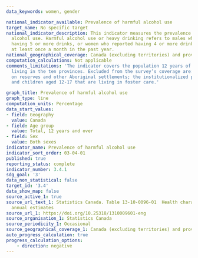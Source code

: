 ```yaml
---
data_keywords: women, gender

national_indicator_available: Prevalence of harmful alcohol use
target_name: No specific target
national_indicator_description: This indicator measures the prevalence of harmful
  alcohol use. Harmful alcohol use or heavy drinking refers to males who reported
  having 5 or more drinks, or women who reported having 4 or more drinks, on one occasion,
  at least once a month in the past year.
national_geographical_coverage: Canada (excluding territories) and provinces
computation_calculations: Not applicable
comments_limitations: 'The indicator covers the population 12 years of age and over
  living in the ten provinces. Excluded from the survey’s coverage are: persons living
  on reserves and other Aboriginal settlements; the institutionalized population,
  and children aged 12-17 that are living in foster care.'

graph_title: Prevalence of harmful alcohol use
graph_type: line
computation_units: Percentage
data_start_values:
- field: Geography
  value: Canada
- field: Age group
  value: Total, 12 years and over
- field: Sex
  value: Both sexes
indicator_name: Prevalence of harmful alcohol use
indicator_sort_order: 03-04-01
published: true
reporting_status: complete
indicator_number: 3.4.1
sdg_goal: '3'
data_non_statistical: false
target_id: '3.4'
data_show_map: false
source_active_1: true
source_url_text_1: Statistics Canada. Table 13-10-0096-01  Health characteristics,
  annual estimates
source_url_1: https://doi.org/10.25318/1310009601-eng
source_organisation_1: Statistics Canada
source_periodicity_1: Occasional
source_geographical_coverage_1: Canada (excluding territories) and provinces
auto_progress_calculation: true
progress_calculation_options:
    - direction: negative
---
```

